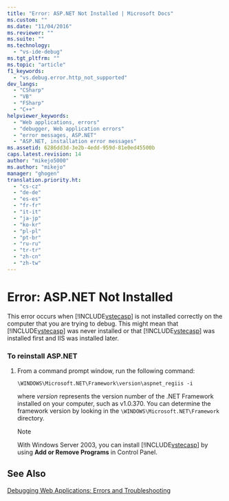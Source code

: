 ```yaml
---
title: "Error: ASP.NET Not Installed | Microsoft Docs"
ms.custom: ""
ms.date: "11/04/2016"
ms.reviewer: ""
ms.suite: ""
ms.technology: 
  - "vs-ide-debug"
ms.tgt_pltfrm: ""
ms.topic: "article"
f1_keywords: 
  - "vs.debug.error.http_not_supported"
dev_langs: 
  - "CSharp"
  - "VB"
  - "FSharp"
  - "C++"
helpviewer_keywords: 
  - "Web applications, errors"
  - "debugger, Web application errors"
  - "error messages, ASP.NET"
  - "ASP.NET, installation error messages"
ms.assetid: 6286dd3d-3e2b-4edd-959d-81e0ed45500b
caps.latest.revision: 14
author: "mikejo5000"
ms.author: "mikejo"
manager: "ghogen"
translation.priority.ht: 
  - "cs-cz"
  - "de-de"
  - "es-es"
  - "fr-fr"
  - "it-it"
  - "ja-jp"
  - "ko-kr"
  - "pl-pl"
  - "pt-br"
  - "ru-ru"
  - "tr-tr"
  - "zh-cn"
  - "zh-tw"
---
```

# Error: ASP.NET Not Installed
This error occurs when [!INCLUDE[vstecasp](../code-quality/includes/vstecasp_md.md)] is not installed correctly on the computer that you are trying to debug. This might mean that [!INCLUDE[vstecasp](../code-quality/includes/vstecasp_md.md)] was never installed or that [!INCLUDE[vstecasp](../code-quality/includes/vstecasp_md.md)] was installed first and IIS was installed later.  
  
### To reinstall ASP.NET  
  
1.  From a command prompt window, run the following command:  
  
    ```  
    \WINDOWS\Microsoft.NET\Framework\version\aspnet_regiis -i  
    ```  
  
     where *version* represents the version number of the .NET Framework installed on your computer, such as v1.0.370. You can determine the framework version by looking in the `\WINDOWS\Microsoft.NET\Framework` directory.  
  
    > [!NOTE]
    >  With Windows Server 2003, you can install [!INCLUDE[vstecasp](../code-quality/includes/vstecasp_md.md)] by using **Add or Remove Programs** in Control Panel.  
  
## See Also  
 [Debugging Web Applications: Errors and Troubleshooting](../debugger/debugging-web-applications-errors-and-troubleshooting.md)
